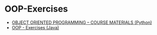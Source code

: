 # OOP-Exercises

- [OBJECT ORIENTED PROGRAMMING – COURSE MATERIALS (Python) ](https://teachinglondoncomputing.org/oop-hidden/)
- [OOP - Exercises (Java)](https://www3.ntu.edu.sg/home/ehchua/programming/java/j3f_oopexercises.html#zz-1.)
